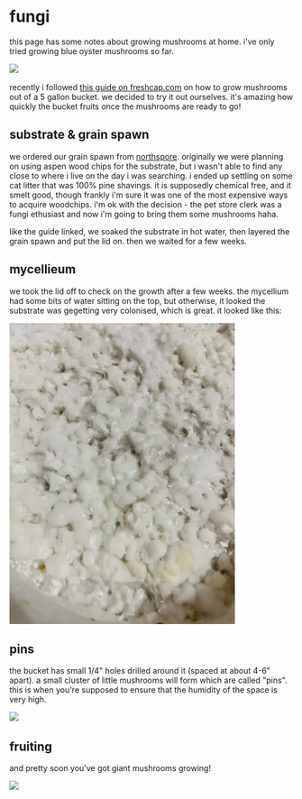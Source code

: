 # fungi

this page has some notes about growing mushrooms at home.
i've only tried growing blue oyster mushrooms so far.

<img src="resources/img/mushroom-bucket.png"/>

recently i followed [this guide on freshcap.com](https://learn.freshcap.com/growing/bucket-grow/)
on how to grow mushrooms out of a 5 gallon bucket. we decided to try it out
ourselves. it's amazing how quickly the bucket fruits once the mushrooms are
ready to go!

## substrate & grain spawn

we ordered our grain spawn from
[northspore](https://northspore.com/collections/grain-spawn). originally we
were planning on using aspen wood chips for the substrate, but i wasn't able to
find any close to where i live on the day i was searching. i ended up settling
on some cat litter that was 100% pine shavings. it is supposedly chemical free,
and it smelt good, though frankly i'm sure it was one of the most expensive
ways to acquire woodchips. i'm ok with the decision - the pet store clerk was a
fungi ethusiast and now i'm going to bring them some mushrooms haha.

like the guide linked, we soaked the substrate in hot water, then layered the
grain spawn and put the lid on. then we waited for a few weeks.

## mycellieum

we took the lid off to check on the growth after a few weeks. the mycellium had
some bits of water sitting on the top, but otherwise, it looked the substrate
was gegetting very colonised, which is great. it looked like this:

<img src="resources/img/mycelium.png" width=400 />

## pins

the bucket has small 1/4" holes drilled around it (spaced at about 4-6" apart).
a small cluster of little mushrooms will form which are called "pins". this is
when you're supposed to ensure that the humidity of the space is very high.

<img src="resources/img/mushroom-pins.png" width=400 />

## fruiting

and pretty soon you've got giant mushrooms growing!

<img src="resources/img/mushroom-harvest.png" width=400 />
